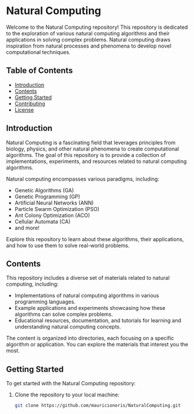 # Natural Computing

Welcome to the Natural Computing repository! This repository is dedicated to the exploration of various natural computing algorithms and their applications in solving complex problems. Natural computing draws inspiration from natural processes and phenomena to develop novel computational techniques.

## Table of Contents

- [Introduction](#introduction)
- [Contents](#contents)
- [Getting Started](#getting-started)
- [Contributing](#contributing)
- [License](#license)

## Introduction

Natural Computing is a fascinating field that leverages principles from biology, physics, and other natural phenomena to create computational algorithms. The goal of this repository is to provide a collection of implementations, experiments, and resources related to natural computing algorithms.

Natural computing encompasses various paradigms, including:

- Genetic Algorithms (GA)
- Genetic Programming (GP)
- Artificial Neural Networks (ANN)
- Particle Swarm Optimization (PSO)
- Ant Colony Optimization (ACO)
- Cellular Automata (CA)
- and more!

Explore this repository to learn about these algorithms, their applications, and how to use them to solve real-world problems.

## Contents

This repository includes a diverse set of materials related to natural computing, including:

- Implementations of natural computing algorithms in various programming languages.
- Example applications and experiments showcasing how these algorithms can solve complex problems.
- Educational resources, documentation, and tutorials for learning and understanding natural computing concepts.

The content is organized into directories, each focusing on a specific algorithm or application. You can explore the materials that interest you the most.

## Getting Started

To get started with the Natural Computing repository:

1. Clone the repository to your local machine:

   ```bash
   git clone https://github.com/mauricionoris/NaturalComputing.git
